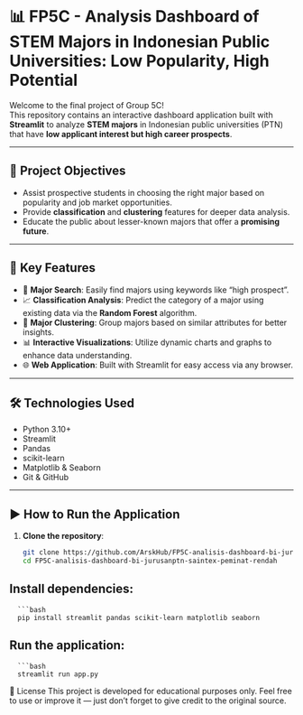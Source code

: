 # 📊 FP5C - Analysis Dashboard of STEM Majors in Indonesian Public Universities: Low Popularity, High Potential

Welcome to the final project of Group 5C!  
This repository contains an interactive dashboard application built with **Streamlit** to analyze **STEM majors** in Indonesian public universities (PTN) that have **low applicant interest but high career prospects**.

---

## 🚀 Project Objectives

- Assist prospective students in choosing the right major based on popularity and job market opportunities.
- Provide **classification** and **clustering** features for deeper data analysis.
- Educate the public about lesser-known majors that offer a **promising future**.

---

## 🧠 Key Features

- 🔎 **Major Search**: Easily find majors using keywords like “high prospect”.
- 📈 **Classification Analysis**: Predict the category of a major using existing data via the **Random Forest** algorithm.
- 🎯 **Major Clustering**: Group majors based on similar attributes for better insights.
- 📊 **Interactive Visualizations**: Utilize dynamic charts and graphs to enhance data understanding.
- 🌐 **Web Application**: Built with Streamlit for easy access via any browser.

---

## 🛠️ Technologies Used

- Python 3.10+
- Streamlit
- Pandas
- scikit-learn
- Matplotlib & Seaborn
- Git & GitHub

---

## ▶️ How to Run the Application

1. **Clone the repository**:
   ```bash
   git clone https://github.com/ArskHub/FP5C-analisis-dashboard-bi-jurusanptn-saintex-peminat-rendah.git
   cd FP5C-analisis-dashboard-bi-jurusanptn-saintex-peminat-rendah
## Install dependencies:
      ```bash
      pip install streamlit pandas scikit-learn matplotlib seaborn

## Run the application:
      ```bash
      streamlit run app.py

📄 License
This project is developed for educational purposes only.
Feel free to use or improve it — just don’t forget to give credit to the original source.
